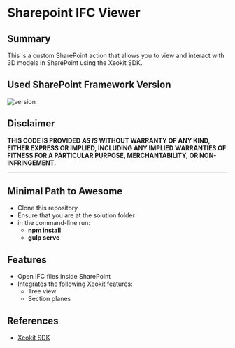 # Sharepoint IFC Viewer

## Summary

This is a custom SharePoint action that allows you to view and interact with 3D models in SharePoint using the Xeokit SDK.

## Used SharePoint Framework Version

![version](https://img.shields.io/badge/version-1.20.0-green.svg)

## Disclaimer

**THIS CODE IS PROVIDED _AS IS_ WITHOUT WARRANTY OF ANY KIND, EITHER EXPRESS OR IMPLIED, INCLUDING ANY IMPLIED WARRANTIES OF FITNESS FOR A PARTICULAR PURPOSE, MERCHANTABILITY, OR NON-INFRINGEMENT.**

---

## Minimal Path to Awesome

- Clone this repository
- Ensure that you are at the solution folder
- in the command-line run:
  - **npm install**
  - **gulp serve**

## Features

- Open IFC files inside SharePoint
- Integrates the following Xeokit features:
  - Tree view
  - Section planes

## References

- [Xeokit SDK](https://github.com/xeokit/xeokit-sdk)
